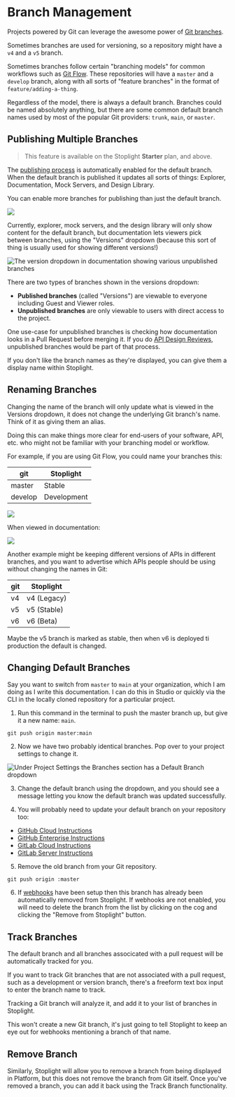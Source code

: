 # Branch Management

Projects powered by Git can leverage the awesome power of [Git branches](https://git-scm.com/book/en/v2/Git-Branching-Branches-in-a-Nutshell).

Sometimes branches are used for versioning, so a repository might have a `v4` and a `v5` branch.

Sometimes branches follow certain "branching models" for common workflows such as [Git Flow](https://www.atlassian.com/git/tutorials/comparing-workflows/gitflow-workflow). These repositories will have a `master` and a `develop` branch, along with all sorts of "feature branches" in the format of `feature/adding-a-thing`.

Regardless of the model, there is always a default branch. Branches could be named absolutely anything, but there are some common default branch names used by most of the popular Git providers: `trunk`, `main`, or `master`.

## Publishing Multiple Branches

> This feature is available on the Stoplight **Starter** plan, and above.

The [publishing process](g.automating-publishing.md) is automatically enabled for the default branch. When the default branch is published it updates all sorts of things: Explorer, Documentation, Mock Servers, and Design Library.

You can enable more branches for publishing than just the default branch.

![](../assets/images/enable-publishing.png)

Currently, explorer, mock servers, and the design library will only show content for the default branch, but documentation lets viewers pick between branches, using the "Versions" dropdown (because this sort of thing is usually used for showing different versions!)

![The version dropdown in documentation showing various unpublished branches](../assets/images/docs-selecting-branches.png)

There are two types of branches shown in the versions dropdown:

- **Published branches** (called "Versions") are viewable to everyone including Guest and Viewer roles.
- **Unpublished branches** are only viewable to users with direct access to the project.

One use-case for unpublished branches is checking how documentation looks in a Pull Request before merging it. If you do [API Design Reviews](../3.-design/c.reviewing-your-api-design.md), unpublished branches would be part of that process.

If you don't like the branch names as they're displayed, you can give them a display name within Stoplight.

## Renaming Branches

Changing the name of the branch will only update what is viewed in the Versions dropdown, it does not change the underlying Git branch's name. Think of it as giving them an alias.

Doing this can make things more clear for end-users of your software, API, etc. who might not be familiar with your branching model or workflow.

For example, if you are using Git Flow, you could name your branches this:

| git     | Stoplight   |
| ------- | ----------- |
| master  | Stable      |
| develop | Development |

![](../assets/images/edit-branch.png)

When viewed in documentation:

![](../assets/images/docs-versions.png)

Another example might be keeping different versions of APIs in different branches, and you want to advertise which APIs people should be using without changing the names in Git:

| git | Stoplight   |
| --- | ----------- |
| v4  | v4 (Legacy) |
| v5  | v5 (Stable) |
| v6  | v6 (Beta)   |

Maybe the v5 branch is marked as stable, then when v6 is deployed ti production the default is changed.

## Changing Default Branches

Say you want to switch from `master` to `main` at your organization, which I am doing as I write this documentation. I can do this in Studio or quickly via the CLI in the locally cloned repository for a particular project.

1. Run this command in the terminal to push the master branch up, but give it a new name: `main`.

```shell
git push origin master:main
```

2. Now we have two probably identical branches. Pop over to your project settings to change it.

![Under Project Settings the Branches section has a Default Branch dropdown](../assets/images/branches_overview.png)

3. Change the default branch using the dropdown, and you should see a message letting you know the default branch was updated successfully.

4. You will probably need to update your default branch on your repository too:

- [GitHub Cloud Instructions](https://docs.github.com/en/github/administering-a-repository/setting-the-default-branch)
- [GitHub Enterprise Instructions](https://docs.github.com/en/enterprise/2.21/user/github/administering-a-repository/setting-the-default-branch)
- [GitLab Cloud Instructions](https://docs.gitlab.com/ee/user/project/repository/branches/)
- [GitLab Server Instructions](https://docs.gitlab.com/ee/user/project/repository/branches/#default-branch)

5. Remove the old branch from your Git repository.

```shell
git push origin :master
```

6. If [webhooks](./g.automating-publishing.md) have been setup then this branch has already been automatically removed from Stoplight. If webhooks are not enabled, you will need to delete the branch from the list by clicking on the cog and clicking the "Remove from Stoplight" button.

## Track Branches

The default branch and all branches associcated with a pull request will be automatically tracked for you.

If you want to track Git branches that are not associated with a pull request, such as a development or version branch, there's a freeform text box input to enter the branch name to track.

Tracking a Git branch will analyze it, and add it to your list of branches in Stoplight.

This won't create a new Git branch, it's just going to tell Stoplight to keep an eye out for webhooks mentioning a branch of that name.

## Remove Branch

Similarly, Stoplight will allow you to remove a branch from being displayed in Platform, but this does not remove the branch from Git itself. Once you've removed a branch, you can add it back using the Track Branch functionality.
